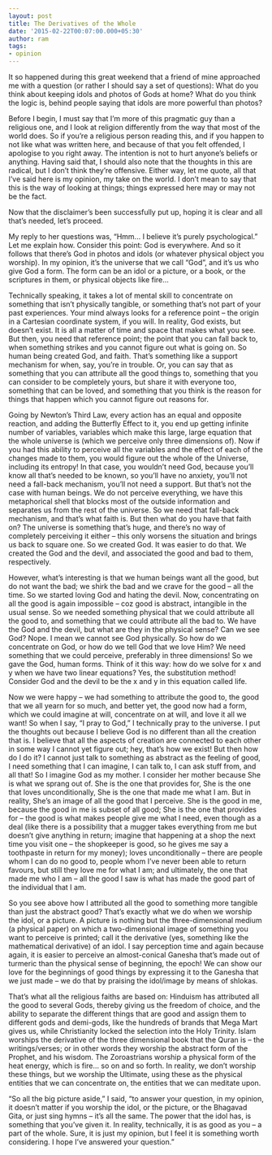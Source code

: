 ```yaml
---
layout: post
title: The Derivatives of the Whole
date: '2015-02-22T00:07:00.000+05:30'
author: ram
tags:
- opinion
---
```



It so happened during this great weekend that a friend of mine approached me with a question (or rather I should say a set of questions): What do you think about keeping idols and photos of Gods at home? What do you think the logic is, behind people saying that idols are more powerful than photos?

Before I begin, I must say that I’m more of this pragmatic guy than a religious one, and I look at religion differently from the way that most of the world does. So if you’re a religious person reading this, and if you happen to not like what was written here, and because of that you felt offended, I apologise to you right away. The intention is not to hurt anyone’s beliefs or anything. Having said that, I should also note that the thoughts in this are radical, but I don’t think they’re offensive. Either way, let me quote, all that I’ve said here is my opinion, my take on the world. I don’t mean to say that this is the way of looking at things; things expressed here may or may not be the fact.

Now that the disclaimer’s been successfully put up, hoping it is clear and all that’s needed, let’s proceed.

My reply to her questions was, “Hmm... I believe it’s purely psychological.” Let me explain how. Consider this point: God is everywhere. And so it follows that there’s God in photos and idols (or whatever physical object you worship). In my opinion, it’s the universe that we call “God”, and it’s us who give God a form. The form can be an idol or a picture, or a book, or the scriptures in them, or physical objects like fire…

Technically speaking, it takes a lot of mental skill to concentrate on something that isn’t physically tangible, or something that’s not part of your past experiences. Your mind always looks for a reference point – the origin in a Cartesian coordinate system, if you will. In reality, God exists, but doesn’t exist. It is all a matter of time and space that makes what you see. But then, you need that reference point; the point that you can fall back to, when something strikes and you cannot figure out what is going on. So human being created God, and faith. That’s something like a support mechanism for when, say, you’re in trouble. Or, you can say that as something that you can attribute all the good things to, something that you can consider to be completely yours, but share it with everyone too, something that can be loved, and something that you think is the reason for things that happen which you cannot figure out reasons for.

Going by Newton’s Third Law, every action has an equal and opposite reaction, and adding the Butterfly Effect to it, you end up getting infinite number of variables, variables which make this large, large equation that the whole universe is (which we perceive only three dimensions of). Now if you had this ability to perceive all the variables and the effect of each of the changes made to them, you would figure out the whole of the Universe, including its entropy!  In that case, you wouldn’t need God, because you’ll know all that’s needed to be known, so you’ll have no anxiety, you’ll not need a fall-back mechanism, you’ll not need a support. But that’s not the case with human beings. We do not perceive everything, we have this metaphorical shell that blocks most of the outside information and separates us from the rest of the universe. So we need that fall-back mechanism, and that’s what faith is. But then what do you have that faith on? The universe is something that’s huge, and there’s no way of completely perceiving it either – this only worsens the situation and brings us back to square one. So we created God. It was easier to do that. We created the God and the devil, and associated the good and bad to them, respectively.

However, what’s interesting is that we human beings want all the good, but do not want the bad; we shirk the bad and we crave for the good – all the time. So we started loving God and hating the devil. Now, concentrating on all the good is again impossible – coz good is abstract, intangible in the usual sense. So we needed something physical that we could attribute all the good to, and something that we could attribute all the bad to. We have the God and the devil, but what are they in the physical sense? Can we see God? Nope. I mean we cannot see God physically. So how do we concentrate on God, or how do we tell God that we love Him? We need something that we could perceive, preferably in three dimensions! So we gave the God, human forms. Think of it this way: how do we solve for x and y when we have two linear equations? Yes, the substitution method! Consider God and the devil to be the x and y in this equation called life.

Now we were happy – we had something to attribute the good to, the good that we all yearn for so much, and better yet, the good now had a form, which we could imagine at will, concentrate on at will, and love it all we want! So when I say, “I pray to God,” I technically pray to the universe. I put the thoughts out because I believe God is no different than all the creation that is. I believe that all the aspects of creation are connected to each other in some way I cannot yet figure out; hey, that’s how we exist! But then how do I do it? I cannot just talk to something as abstract as the feeling of good, I need something that I can imagine, I can talk to, I can ask stuff from, and all that! So I imagine God as my mother. I consider her mother because She is what we sprang out of. She is the one that provides for, She is the one that loves unconditionally, She is the one that made me what I am. But in reality, She’s an image of all the good that I perceive. She is the good in me, because the good in me is subset of all good; She is the one that provides for – the good is what makes people give me what I need, even though as a deal (like there is a possibility that a mugger takes everything from me but doesn’t give anything in return; imagine that happening at a shop the next time you visit one – the shopkeeper is good, so he gives me say a toothpaste in return for my money); loves unconditionally – there are people whom I can do no good to, people whom I’ve never been able to return favours, but still they love me for what I am; and ultimately, the one that made me who I am – all the good I saw is what has made the good part of the individual that I am.

So you see above how I attributed all the good to something more tangible than just the abstract good? That’s exactly what we do when we worship the idol, or a picture. A picture is nothing but the three-dimensional medium (a physical paper) on which a two-dimensional image of something you want to perceive is printed; call it the derivative (yes, something like the mathematical derivative) of an idol. I say perception time and again because again, it is easier to perceive an almost-conical Ganesha that’s made out of turmeric than the physical sense of beginning, the epoch! We can show our love for the beginnings of good things by expressing it to the Ganesha that we just made – we do that by praising the idol/image by means of shlokas.

That’s what all the religious faiths are based on: Hinduism has attributed all the good to several Gods, thereby giving us the freedom of choice, and the ability to separate the different things that are good and assign them to different gods and demi-gods, like the hundreds of brands that Mega Mart gives us, while Christianity locked the selection into the Holy Trinity. Islam worships the derivative of the three dimensional book that the Quran is – the writings/verses; or in other words they worship the abstract form of the Prophet, and his wisdom. The Zoroastrians worship a physical form of the heat energy, which is fire… so on and so forth. In reality, we don’t worship these things, but we worship the Ultimate, using these as the physical entities that we can concentrate on, the entities that we can meditate upon.

“So all the big picture aside,” I said, “to answer your question, in my opinion, it doesn’t matter if you worship the idol, or the picture, or the Bhagavad Gita, or just sing hymns – it’s all the same. The power that the idol has, is something that you’ve given it. In reality, technically, it is as good as you – a part of the whole. Sure, it is just my opinion, but I feel it is something worth considering.  I hope I’ve answered your question.”
